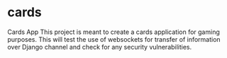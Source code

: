 # cards
Cards App
This project is meant to create a cards application for gaming purposes. This will test the use of websockets for transfer of information 
over Django channel and check for any security vulnerabilities.
